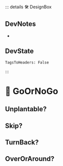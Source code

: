 ::: details 🛠 <dev>DesignBox</dev>

## DevNotes

-

## DevState

`TagsToHeaders: False`


:::

# 💜 <neuro>GoOrNoGo </neuro>

## Unplantable?

## Skip?

## TurnBack?

## OverOrAround?
